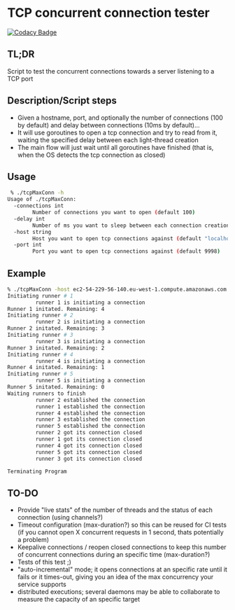 # TCP concurrent connection tester

[![Codacy Badge](https://api.codacy.com/project/badge/Grade/b211244c4a674049864d45020aa8e883)](https://www.codacy.com/app/chadell/check-max-tcp-connections?utm_source=github.com&utm_medium=referral&utm_content=dachad/check-max-tcp-connections&utm_campaign=badger)

## TL;DR

Script to test the concurrent connections towards a server listening to a TCP port

## Description/Script steps

- Given a hostname, port, and optionally the number of connections (100 by default) and delay between connections (10ms by default)...
- It will use goroutines to open a tcp connection and try to read from it, waiting the specified delay between each light-thread creation
- The main flow will just wait until all goroutines have finished (that is, when the OS detects the tcp connection as closed)


## Usage

```bash
 % ./tcpMaxConn -h
Usage of ./tcpMaxConn:
  -connections int
        Number of connections you want to open (default 100)
  -delay int
        Number of ms you want to sleep between each connection creation (default 10)
  -host string
        Host you want to open tcp connections against (default "localhost")
  -port int
        Port you want to open tcp connections against (default 9998)
```

## Example

```bash
% ./tcpMaxConn -host ec2-54-229-56-140.eu-west-1.compute.amazonaws.com -port 8080 -connections 5 
Initiating runner # 1
         runner 1 is initiating a connection
Runner 1 initated. Remaining: 4
Initiating runner # 2
         runner 2 is initiating a connection
Runner 2 initated. Remaining: 3
Initiating runner # 3
         runner 3 is initiating a connection
Runner 3 initated. Remaining: 2
Initiating runner # 4
         runner 4 is initiating a connection
Runner 4 initated. Remaining: 1
Initiating runner # 5
         runner 5 is initiating a connection
Runner 5 initated. Remaining: 0
Waiting runners to finish
         runner 2 established the connection
         runner 1 established the connection
         runner 4 established the connection
         runner 3 established the connection
         runner 5 established the connection
         runner 2 got its connection closed
         runner 1 got its connection closed
         runner 4 got its connection closed
         runner 5 got its connection closed
         runner 3 got its connection closed

Terminating Program
```

## TO-DO

- Provide "live stats" of the number of threads and the status of each connection (using channels?)
- Timeout configuration (max-duration?) so this can be reused for CI tests (if you cannot open X concurrent requests in 1 second, thats potentially a problem) 
- Keepalive connections / reopen closed connections to keep this number of concurrent connections during an specific time (max-duration?)
- Tests of this test ;)
- "auto-incremental" mode; it opens connections at an specific rate until it fails or it times-out, giving you an idea of the max concurrency your service supports
- distributed executions; several daemons may be able to collaborate to measure the capacity of an specific target
